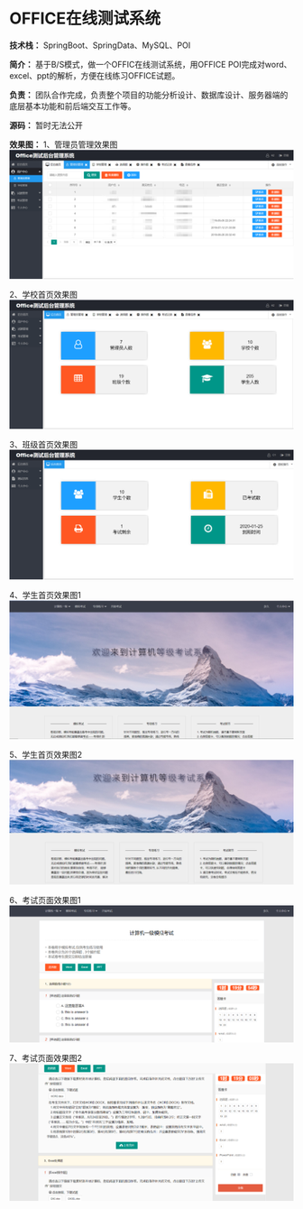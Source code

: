# OFFICE在线测试系统 

**技术栈：**
SpringBoot、SpringData、MySQL、POI

**简介：**
基于B/S模式，做一个OFFIC在线测试系统，用OFFICE POI完成对word、excel、ppt的解析，方便在线练习OFFICE试题。

**负责：**
团队合作完成，负责整个项目的功能分析设计、数据库设计、服务器端的底层基本功能和前后端交互工作等。

**源码：** 暂时无法公开

**效果图：**
1、管理员管理效果图
![这里写图片描述](https://github.com/jiaoxiangyu/videovPictures/blob/master/office/person.png)

2、学校首页效果图
![这里写图片描述](https://github.com/jiaoxiangyu/videovPictures/blob/master/office/manage.png)

3、班级首页效果图
![这里写图片描述](https://github.com/jiaoxiangyu/videovPictures/blob/master/office/class.png)

4、学生首页效果图1
![这里写图片描述](https://github.com/jiaoxiangyu/videovPictures/blob/master/office/index1.png)

5、学生首页效果图2
![这里写图片描述](https://github.com/jiaoxiangyu/videovPictures/blob/master/office/index2.png)

6、考试页面效果图1
![这里写图片描述](https://github.com/jiaoxiangyu/videovPictures/blob/master/office/exam.png)

7、考试页面效果图2
![这里写图片描述](https://github.com/jiaoxiangyu/videovPictures/blob/master/office/word.png)
